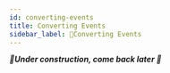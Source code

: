 ```yaml
---
id: converting-events
title: Converting Events
sidebar_label: 🚧Converting Events
---
```


_**🚧Under construction, come back later 🚧**_
